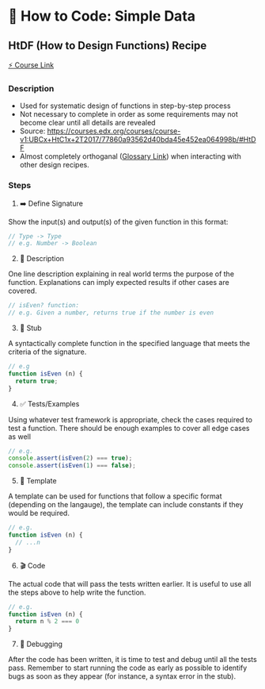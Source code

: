 # :page_with_curl: How to Code: Simple Data

## HtDF (How to Design Functions) Recipe

[:zap: Course Link](https://courses.edx.org/courses/course-v1:UBCx+HtC1x+2T2017/77860a93562d40bda45e452ea064998b/#HtDF)

### Description

- Used for systematic design of functions in step-by-step process
- Not necessary to complete in order as some requirements may not become clear until all details are revealed
- Source: https://courses.edx.org/courses/course-v1:UBCx+HtC1x+2T2017/77860a93562d40bda45e452ea064998b/#HtDF
- Almost completely orthoganal ([Glossary Link](https://github.com/Scoutski/learning/tree/master/Programming_Glossary#orthogonal)) when interacting with other design recipes.

### Steps

1. :arrow_right: Define Signature

Show the input(s) and output(s) of the given function in this format:

```js
// Type -> Type
// e.g. Number -> Boolean
```

2. :page_facing_up: Description

One line description explaining in real world terms the purpose of the function. Explanations can imply expected results if other cases are covered.

```js
// isEven? function:
// e.g. Given a number, returns true if the number is even
```

3. :pill: Stub

A syntactically complete function in the specified language that meets the criteria of the signature.

```js
// e.g
function isEven (n) {
  return true;
}
```

4. :white_check_mark: Tests/Examples

Using whatever test framework is appropriate, check the cases required to test a function. There should be enough examples to cover all edge cases as well

```js
// e.g.
console.assert(isEven(2) === true);
console.assert(isEven(1) === false);
```

5. :repeat: Template

A template can be used for functions that follow a specific format (depending on the langauge), the template can include constants if they would be required.

```js
// e.g.
function isEven (n) {
  // ...n
}
```

6. :clapper: Code

The actual code that will pass the tests written earlier. It is useful to use all the steps above to help write the function.

```js
// e.g.
function isEven (n) {
  return n % 2 === 0
}
```

7. :bug: Debugging

After the code has been written, it is time to test and debug until all the tests pass. Remember to start running the code as early as possible to identify bugs as soon as they appear (for instance, a syntax error in the stub).